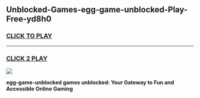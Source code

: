 
## Unblocked-Games-egg-game-unblocked-Play-Free-yd8h0
<h3>
<a href="https://premium76.site?title=egg-game-unblocked&ref=10A">CLICK TO PLAY</a></h3>
<hr>

<h3>
<a href="https://premium76.site?title=egg-game-unblocked&ref=10A">CLICK 2 PLAY</a>
  
</h3>

<a href="https://premium76.site?title=egg-game-unblocked&ref=10A"><img src="https://clearcache.store/games.png"></a>


**egg-game-unblocked games unblocked: Your Gateway to Fun and Accessible Online Gaming**
